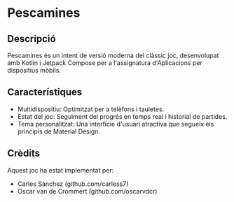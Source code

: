 # Pescamines

## Descripció

Pescamines és un intent de versió moderna del clàssic joc, desenvolupat amb Kotlin i Jetpack Compose per a l'assignatura d'Aplicacions per dispositius mòbils. 

## Característiques

- Multidispositiu: Optimitzat per a telèfons i tauletes.
- Estat del joc: Seguiment del progrés en temps real i historial de partides.
- Tema personalitzat: Una interfície d'usuari atractiva que segueix els principis de Material Design.

## Crèdits

Aquest joc ha estat implementat per:

  - Carles Sànchez (github.com/carless7)
  - Oscar van de Crommert (github.com/oscarvdcr)
